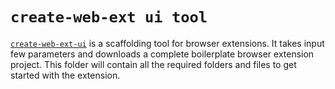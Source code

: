 # `create-web-ext ui tool`

[`create-web-ext-ui`](http://www.webextensions.tech) is a scaffolding tool for browser extensions. It takes input few parameters and downloads a complete boilerplate browser extension project. This folder will contain all the required folders and files to get started with the extension.